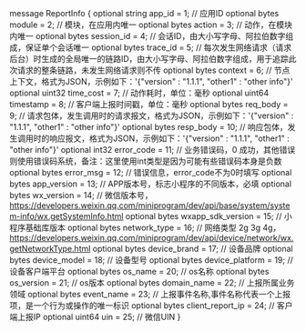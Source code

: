 message ReportInfo {
    optional string app_id = 1; // 应用ID
    optional bytes module = 2; // 模块，在应用内唯一
    optional bytes action = 3; // 动作，在模块内唯一
    optional bytes session_id = 4; // 会话ID，由大小写字母、阿拉伯数字组成，保证单个会话唯一
    optional bytes trace_id = 5; // 每次发生网络请求（请求后台）时生成的全局唯一的链路ID，由大小写字母、阿拉伯数字组成，用于追踪此次请求的整条链路，未发生网络请求则不传
    optional bytes context = 6; // 节点上下文，格式为JSON，示例如下：'{"version" : "1.1.1", "other1" : "other info"}'
    optional uint32 time_cost = 7; // 动作耗时，单位：毫秒
    optional uint64 timestamp = 8; // 客户端上报时间戳，单位：毫秒
    optional bytes req_body = 9; // 请求包体，发生调用时的请求报文，格式为JSON，示例如下：'{\"version\" : \"1.1.1\", \"other1\" : \"other info\"}'
    optional bytes resp_body = 10; // 响应包体，发生调用时的响应报文，格式为JSON，示例如下：'{\"version\" : \"1.1.1\", \"other1\" : \"other info\"}'
    optional int32 error_code = 11; // 业务错误码，0 成功，其他错误则使用错误码系统，备注：这里使用int类型是因为可能有些错误码本身是负数
    optional bytes error_msg = 12; // 错误信息，error_code不为0时填写
    optional bytes app_version = 13; // APP版本号，标志小程序的不同版本，必填
    optional bytes wx_version = 14; // 微信版本号，https://developers.weixin.qq.com/miniprogram/dev/api/base/system/system-info/wx.getSystemInfo.html
    optional bytes wxapp_sdk_version = 15; // 小程序基础库版本
    optional bytes network_type = 16; // 网络类型 2g 3g 4g，https://developers.weixin.qq.com/miniprogram/dev/api/device/network/wx.getNetworkType.html
    optional bytes device_brand = 17; // 设备品牌
    optional bytes device_model = 18; // 设备型号
    optional bytes device_platform = 19; // 设备客户端平台
    optional bytes os_name = 20; // os名称
    optional bytes os_version = 21; // os版本
    optional bytes domain_name = 22; // 上报所属业务领域
    optional bytes event_name = 23; // 上报事件名称,事件名称代表一个上报项，是一个行为或操作的唯一标识
    optional bytes client_report_ip = 24; // 客户端上报IP
    optional uint64 uin = 25; // 微信UIN
}